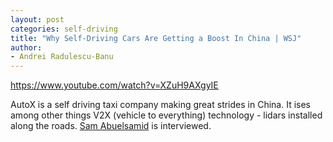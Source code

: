 ```yaml
---
layout: post
categories: self-driving
title: "Why Self-Driving Cars Are Getting a Boost In China | WSJ"
author:
- Andrei Radulescu-Banu
---
```

https://www.youtube.com/watch?v=XZuH9AXgyIE

AutoX is a self driving taxi company making great strides in China. It ises among other things V2X (vehicle to everything) technology - lidars installed along the roads. [Sam Abuelsamid](https://www.forbes.com/sites/samabuelsamid/?sh=59d9b1d81470) is interviewed.